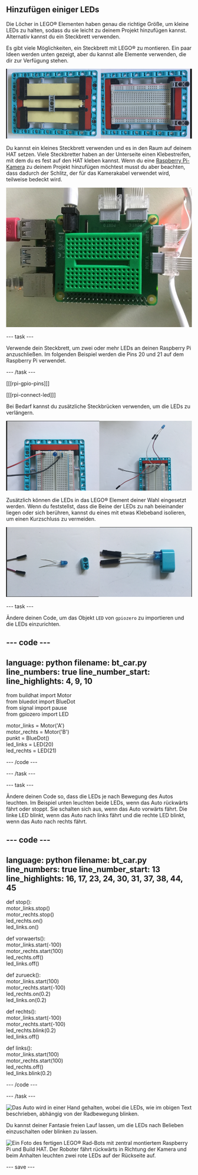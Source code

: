 ## Hinzufügen einiger LEDs

Die Löcher in LEGO® Elementen haben genau die richtige Größe, um kleine LEDs zu halten, sodass du sie leicht zu deinem Projekt hinzufügen kannst. Alternativ kannst du ein Steckbrett verwenden.

Es gibt viele Möglichkeiten, ein Steckbrett mit LEGO® zu montieren. Ein paar Ideen werden unten gezeigt, aber du kannst alle Elemente verwenden, die dir zur Verfügung stehen.

![Ein Foto eines halbgroßen Steckbretts, das auf einer LEGO®-Platte montiert ist. Es wird von LEGO®-Trägern darunter getragen und dann an den Seiten in einen Rahmen eingeklemmt, um die Oberseite, auf der die Komponenten eingesteckt werden, frei zu halten.](images/big-breadboard.png)

Du kannst ein kleines Steckbrett verwenden und es in den Raum auf deinem HAT setzen. Viele Steckbretter haben an der Unterseite einen Klebestreifen, mit dem du es fest auf den HAT kleben kannst. Wenn du eine [Raspberry Pi-Kamera](https://projects.raspberrypi.org/en/projects/getting-started-with-picamera) zu deinem Projekt hinzufügen möchtest musst du aber beachten, dass dadurch der Schlitz, der für das Kamerakabel verwendet wird, teilweise bedeckt wird.

![Ein Foto eines grünen Mini-Steckbretts, das auf dem Build HAT sitzt. Es passt gut, verdeckt aber den Kameraschlitz, der sich neben der Buchse am HAT befindet.](images/breadboard_on_hat.jpg)

--- task ---

Verwende dein Steckbrett, um zwei oder mehr LEDs an deinen Raspberry Pi anzuschließen. Im folgenden Beispiel werden die Pins 20 und 21 auf dem Raspberry Pi verwendet.

--- /task ---

[[[rpi-gpio-pins]]]

[[[rpi-connect-led]]]

Bei Bedarf kannst du zusätzliche Steckbrücken verwenden, um die LEDs zu verlängern.

![Zwei Fotos von LEDs, die mit einem Steckbrett verbunden sind. Auf der linken Seite ist die LED in das Steckbrett selbst gesteckt; rechts ist es an fliegenden Überbrückungskabeln befestigt.](images/legtolegs2.png)

Zusätzlich können die LEDs in das LEGO® Element deiner Wahl eingesetzt werden. Wenn du feststellst, dass die Beine der LEDs zu nah beieinander liegen oder sich berühren, kannst du eines mit etwas Klebeband isolieren, um einen Kurzschluss zu vermeiden.

![Ein Foto einer LED, die in ein LEGO® Balkenelement eingesetzt ist.](images/ledsinlego.png)

--- task ---

Ändere deinen Code, um das Objekt `LED` von `gpiozero` zu importieren und die LEDs einzurichten.

--- code ---
---
language: python filename: bt_car.py line_numbers: true line_number_start:
line_highlights: 4, 9, 10
---

from buildhat import Motor    
from bluedot import BlueDot    
from signal import pause     
from gpiozero import LED

motor_links = Motor('A')     
motor_rechts = Motor('B')     
punkt = BlueDot()     
led_links = LED(20)     
led_rechts = LED(21)

--- /code ---

--- /task ---


--- task ---

Ändere deinen Code so, dass die LEDs je nach Bewegung des Autos leuchten. Im Beispiel unten leuchten beide LEDs, wenn das Auto rückwärts fährt oder stoppt. Sie schalten sich aus, wenn das Auto vorwärts fährt. Die linke LED blinkt, wenn das Auto nach links fährt und die rechte LED blinkt, wenn das Auto nach rechts fährt.

--- code ---
---
language: python filename: bt_car.py line_numbers: true line_number_start: 13
line_highlights: 16, 17, 23, 24, 30, 31, 37, 38, 44, 45
---

def stop():    
motor_links.stop()     
motor_rechts.stop()    
led_rechts.on()     
led_links.on()


def vorwaerts():    
motor_links.start(-100)    
motor_rechts.start(100)    
led_rechts.off()    
led_links.off()


def zurueck():    
motor_links.start(100)    
motor_rechts.start(-100)    
led_rechts.on(0.2)    
led_links.on(0.2)


def rechts():    
motor_links.start(-100)    
motor_rechts.start(-100)    
led_rechts.blink(0.2)    
led_links.off()


def links():    
motor_links.start(100)    
motor_rechts.start(100)    
led_rechts.off()     
led_links.blink(0.2)

--- /code ---

--- /task ---

![Das Auto wird in einer Hand gehalten, wobei die LEDs, wie im obigen Text beschrieben, abhängig von der Radbewegung blinken.](images/led_indicators.gif)

Du kannst deiner Fantasie freien Lauf lassen, um die LEDs nach Belieben einzuschalten oder blinken zu lassen.

![Ein Foto des fertigen LEGO® Rad-Bots mit zentral montiertem Raspberry Pi und Build HAT. Der Roboter fährt rückwärts in Richtung der Kamera und beim Anhalten leuchten zwei rote LEDs auf der Rückseite auf.](images/brake_lights.gif)

--- save ---
